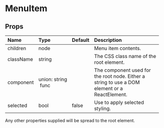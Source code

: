 MenuItem
========



Props
-----

| Name | Type | Default | Description |
|:-----|:-----|:--------|:------------|
| children | node |  | Menu item contents. |
| className | string |  | The CSS class name of the root element. |
| component | union:&nbsp;string<br>&nbsp;func<br> |  | The component used for the root node. Either a string to use a DOM element or a ReactElement. |
| selected | bool | false | Use to apply selected styling. |

Any other properties supplied will be spread to the root element.
